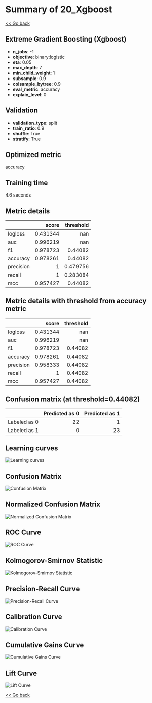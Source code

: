 # Summary of 20_Xgboost

[<< Go back](../README.md)


## Extreme Gradient Boosting (Xgboost)
- **n_jobs**: -1
- **objective**: binary:logistic
- **eta**: 0.05
- **max_depth**: 7
- **min_child_weight**: 1
- **subsample**: 0.9
- **colsample_bytree**: 0.9
- **eval_metric**: accuracy
- **explain_level**: 0

## Validation
 - **validation_type**: split
 - **train_ratio**: 0.9
 - **shuffle**: True
 - **stratify**: True

## Optimized metric
accuracy

## Training time

4.6 seconds

## Metric details
|           |    score |   threshold |
|:----------|---------:|------------:|
| logloss   | 0.431344 |  nan        |
| auc       | 0.996219 |  nan        |
| f1        | 0.978723 |    0.44082  |
| accuracy  | 0.978261 |    0.44082  |
| precision | 1        |    0.479756 |
| recall    | 1        |    0.283084 |
| mcc       | 0.957427 |    0.44082  |


## Metric details with threshold from accuracy metric
|           |    score |   threshold |
|:----------|---------:|------------:|
| logloss   | 0.431344 |   nan       |
| auc       | 0.996219 |   nan       |
| f1        | 0.978723 |     0.44082 |
| accuracy  | 0.978261 |     0.44082 |
| precision | 0.958333 |     0.44082 |
| recall    | 1        |     0.44082 |
| mcc       | 0.957427 |     0.44082 |


## Confusion matrix (at threshold=0.44082)
|              |   Predicted as 0 |   Predicted as 1 |
|:-------------|-----------------:|-----------------:|
| Labeled as 0 |               22 |                1 |
| Labeled as 1 |                0 |               23 |

## Learning curves
![Learning curves](learning_curves.png)
## Confusion Matrix

![Confusion Matrix](confusion_matrix.png)


## Normalized Confusion Matrix

![Normalized Confusion Matrix](confusion_matrix_normalized.png)


## ROC Curve

![ROC Curve](roc_curve.png)


## Kolmogorov-Smirnov Statistic

![Kolmogorov-Smirnov Statistic](ks_statistic.png)


## Precision-Recall Curve

![Precision-Recall Curve](precision_recall_curve.png)


## Calibration Curve

![Calibration Curve](calibration_curve_curve.png)


## Cumulative Gains Curve

![Cumulative Gains Curve](cumulative_gains_curve.png)


## Lift Curve

![Lift Curve](lift_curve.png)



[<< Go back](../README.md)
